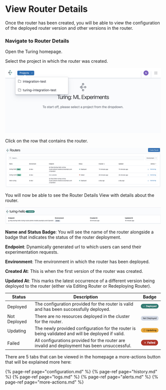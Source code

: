 # View Router Details

Once the router has been created, you will be able to view the configuration of the deployed router version and other versions in the router.

### Navigate to Router Details

Open the Turing homepage.

Select the project in which the router was created.

![](../../.gitbook/assets/projects_dropdown.png)

Click on the row that contains the router.

![](../../.gitbook/assets/router_row.png)

You will now be able to see the Router Details View with details about the router.

![](../../.gitbook/assets/router_details_header.png)
    
**Name and Status Badge**: You will see the name of the router alongside a badge that indicates the status of the router deployment.

**Endpoint**: Dynamically generated url to which users can send their experimentation requests.

**Environment**: The environment in which the router has been deployed.

**Created At**: This is when the first version of the router was created.

**Updated At**: This marks the latest occurrence of a different version being deployed to the router (either via Editing Router or Redeploying Router).
    
| Status     | Description | Badge |
| ---      | ---       | --- |
| Deployed | The configuration provided for the router is valid and has been successfully deployed. | ![deployed_router](../../.gitbook/assets/deployed_router_badge.png)
| Not Deployed | There are no resources deployed in the cluster for the router.  | ![undeployed_router](../../.gitbook/assets/not_deployed_router_badge.png)
| Updating | The newly provided configuration for the router is being validated and will be deployed if valid. | ![updating_router](../../.gitbook/assets/updating_router_badge.png)
| Failed | All configurations provided for the router are invalid and deployment has been unsuccessful. | ![failed_router](../../.gitbook/assets/failed_router_badge.png)

There are 5 tabs that can be viewed in the homepage a more-actions button that will be explained more here:

{% page-ref page="configuration.md" %}
{% page-ref page="history.md" %}
{% page-ref page="logs.md" %}
{% page-ref page="alerts.md" %}
{% page-ref page="more-actions.md" %}

